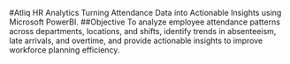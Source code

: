 #Atliq HR Analytics Turning Attendance Data into Actionable Insights using Microsoft PowerBI.
##Objective
To analyze employee attendance patterns across departments, locations, and shifts, identify trends in absenteeism, late arrivals, and overtime, and provide actionable insights to improve workforce planning efficiency.
